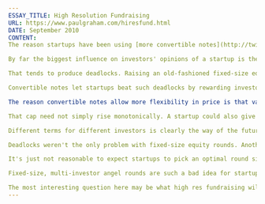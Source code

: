 ```yaml
---
ESSAY_TITLE: High Resolution Fundraising
URL: https://www.paulgraham.com/hiresfund.html
DATE: September 2010
CONTENT:
The reason startups have been using [more convertible notes](http://twitter.com/paulg/status/22319113993) in angel rounds is that they make deals close faster. By making it easier for startups to give different prices to different investors, they help them break the sort of deadlock that happens when investors all wait to see who else is going to invest.

By far the biggest influence on investors' opinions of a startup is the opinion of other investors. There are very, very few who simply decide for themselves. Any startup founder can tell you the most common question they hear from investors is not about the founders or the product, but "who else is investing?"

That tends to produce deadlocks. Raising an old-fashioned fixed-size equity round can take weeks, because all the angels sit around waiting for the others to commit, like competitors in a bicycle sprint who deliberately ride slowly at the start so they can follow whoever breaks first.

Convertible notes let startups beat such deadlocks by rewarding investors willing to move first with lower (effective) valuations. Which they deserve because they're taking more risk. It's much safer to invest in a startup Ron Conway has already invested in; someone who comes after him should pay a higher price.

The reason convertible notes allow more flexibility in price is that valuation caps aren't actual valuations, and notes are cheap and easy to do. So you can do high-resolution fundraising: if you wanted you could have a separate note with a different cap for each investor.

That cap need not simply rise monotonically. A startup could also give better deals to investors they expected to help them most. The point is simply that different investors, whether because of the help they offer or their willingness to commit, have different values for startups, and their terms should reflect that.

Different terms for different investors is clearly the way of the future. Markets always evolve toward higher resolution. You may not need to use convertible notes to do it. With sufficiently lightweight standardized equity terms (and some changes in investors' and lawyers' expectations about equity rounds) you might be able to do the same thing with equity instead of debt. Either would be fine with startups, so long as they can easily change their valuation.

Deadlocks weren't the only problem with fixed-size equity rounds. Another was that startups had to decide in advance how much to raise. I think it's a mistake for a startup to fix upon a specific number. If investors are easily convinced, the startup should raise more now, and if investors are skeptical, the startup should take a smaller amount and use that to get the company to the point where it's more convincing.

It's just not reasonable to expect startups to pick an optimal round size in advance, because that depends on the reactions of investors, and those are impossible to predict.

Fixed-size, multi-investor angel rounds are such a bad idea for startups that one wonders why things were ever done that way. One possibility is that this custom reflects the way investors like to collude when they can get away with it. But I think the actual explanation is less sinister. I think angels (and their lawyers) organized rounds this way in unthinking imitation of VC series A rounds. In a series A, a fixed-size equity round with a lead makes sense, because there is usually just one big investor, who is unequivocally the lead. Fixed-size series A rounds already are high res. But the more investors you have in a round, the less sense it makes for everyone to get the same price.

The most interesting question here may be what high res fundraising will do to the world of investors. Bolder investors will now get rewarded with lower prices. But more important, in a hits-driven business, is that they'll be able to get into the deals they want. Whereas the "who else is investing?" type of investors will not only pay higher prices, but may not be able to get into the best deals at all.
---
```

